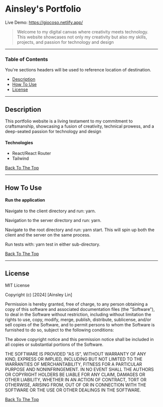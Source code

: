 # Ainsley's Portfolio

Live Demo: https://giocoso.netlify.app/

> Welcome to my digital canvas where creativity meets technology. This website showcases not only my creativity but also my skills, projects, and passion for technology and design

---

### Table of Contents

You're sections headers will be used to reference location of destination.

-   [Description](#description)
-   [How To Use](#how-to-use)
-   [License](#license)

---

## Description

This portfolio website is a living testament to my commitment to craftsmanship, showcasing a fusion of creativity, technical prowess, and a deep-seated passion for technology and design

#### Technologies

-   React/React Router
-   Tailwind

[Back To The Top](#read-me-template)

---

## How To Use

#### Run the application

Navigate to the client directory and run: yarn.

Navigation to the server directory and run: yarn.

Navigate to the root directory and run: yarn start. This will spin up both the client and the server on the same process.

Run tests with: yarn test in either sub-directory.

[Back To The Top](#read-me-template)

---

## License

MIT License

Copyright (c) [2024] [Ainsley Lin]

Permission is hereby granted, free of charge, to any person obtaining a copy
of this software and associated documentation files (the "Software"), to deal
in the Software without restriction, including without limitation the rights
to use, copy, modify, merge, publish, distribute, sublicense, and/or sell
copies of the Software, and to permit persons to whom the Software is
furnished to do so, subject to the following conditions:

The above copyright notice and this permission notice shall be included in all
copies or substantial portions of the Software.

THE SOFTWARE IS PROVIDED "AS IS", WITHOUT WARRANTY OF ANY KIND, EXPRESS OR
IMPLIED, INCLUDING BUT NOT LIMITED TO THE WARRANTIES OF MERCHANTABILITY,
FITNESS FOR A PARTICULAR PURPOSE AND NONINFRINGEMENT. IN NO EVENT SHALL THE
AUTHORS OR COPYRIGHT HOLDERS BE LIABLE FOR ANY CLAIM, DAMAGES OR OTHER
LIABILITY, WHETHER IN AN ACTION OF CONTRACT, TORT OR OTHERWISE, ARISING FROM,
OUT OF OR IN CONNECTION WITH THE SOFTWARE OR THE USE OR OTHER DEALINGS IN THE
SOFTWARE.

[Back To The Top](#read-me-template)
